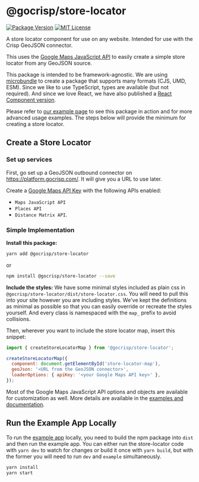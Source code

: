 # @gocrisp/store-locator

[![Package Version](https://img.shields.io/npm/v/@gocrisp/store-locator.svg)](https://www.npmjs.com/package/@gocrisp/store-locator) [![MIT License](https://img.shields.io/npm/l/stack-overflow-copy-paste.svg)](http://opensource.org/licenses/MIT)

A store locator component for use on any website. Intended for use with the Crisp GeoJSON connector. 

This uses the [Google Maps JavaScript API](https://developers.google.com/maps/documentation/javascript/overview) to easily create a simple store locator from any GeoJSON source.

This package is intended to be framework-agnostic. We are using [microbundle](https://github.com/developit/microbundle) to create a package that supports many formats (CJS, UMD, ESM). Since we like to use TypeScript, types are available (but not required). And since we love React, we have also published a [React Component version](https://github.com/gocrisp/react-store-locator).

Please refer to [our example page](https://gocrisp.github.io/store-locator/) to see this package in action and for more advanced usage examples. The steps below will provide the minimum for creating a store locator.

## Create a Store Locator

### Set up services

First, go set up a GeoJSON outbound connector on https://platform.gocrisp.com/. It will give you a URL to use later. <!--TODO: needs details/link to BYT-573 -->

Create a [Google Maps API Key](https://developers.google.com/maps/gmp-get-started) with the following APIs enabled:
- `Maps JavaScript API`
- `Places API`
- `Distance Matrix API`.


### Simple Implementation
**Install this package:**
```bash
yarn add @gocrisp/store-locator
```
or
```bash
npm install @gocrisp/store-locator --save
```


**Include the styles:** We have some minimal styles included as plain css in `@gocrisp/store-locator/dist/store-locator.css`. You will need to pull this into your site however you are including styles. We've kept the definitions as minimal as possible so that you can easily override or recreate the styles yourself. And every class is namespaced with the `map_` prefix to avoid collisions. 


Then, wherever you want to include the store locator map, insert this snippet:
```javascript
import { createStoreLocatorMap } from '@gocrisp/store-locator';

createStoreLocatorMap({
  component: document.getElementById('store-locator-map'),
  geoJson: '<URL from the GeoJSON connector>',
  loaderOptions: { apiKey: '<your Google Maps API key>' },
});
```

Most of the Google Maps JavaScript API options and objects are available for customization as well. More details are available in the [examples and documentation](https://gocrisp.github.io/store-locator/).

## Run the Example App Locally

To run the [example app](https://gocrisp.github.io/store-locator) locally, you need to build the npm package into `dist` and then run the example app. You can either run the store-locator code with `yarn dev` to watch for changes or build it once with `yarn build`, but with the former you will need to run `dev` and `example` simultaneously.

```bash
yarn install
yarn start
```
